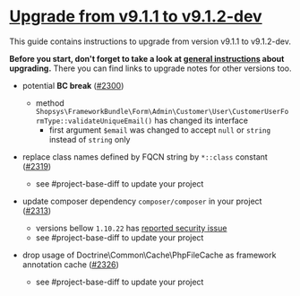 # [Upgrade from v9.1.1 to v9.1.2-dev](https://github.com/shopsys/shopsys/compare/v9.1.1...9.1)

This guide contains instructions to upgrade from version v9.1.1 to v9.1.2-dev.

**Before you start, don't forget to take a look at [general instructions](https://github.com/shopsys/shopsys/blob/7.3/UPGRADE.md) about upgrading.**
There you can find links to upgrade notes for other versions too.

- potential **BC break** ([#2300](https://github.com/shopsys/shopsys/pull/2300))
    - method `Shopsys\FrameworkBundle\Form\Admin\Customer\User\CustomerUserFormType::validateUniqueEmail()` has changed its interface
        - first argument `$email` was changed to accept `null` or `string` instead of `string` only

- replace class names defined by FQCN string by `*::class` constant ([#2319](https://github.com/shopsys/shopsys/pull/2300))
    - see #project-base-diff to update your project

- update composer dependency `composer/composer` in your project ([#2313](https://github.com/shopsys/shopsys/pull/2313))
    - versions bellow `1.10.22` has [reported security issue](https://github.com/composer/composer/security/advisories/GHSA-h5h8-pc6h-jvvx)
    - see #project-base-diff to update your project

- drop usage of Doctrine\Common\Cache\PhpFileCache as framework annotation cache ([#2326](https://github.com/shopsys/shopsys/pull/2326))
    - see #project-base-diff to update your project
